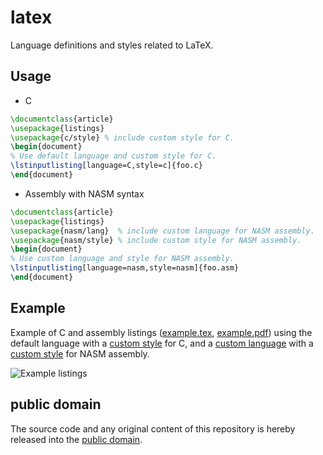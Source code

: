 latex
=====

Language definitions and styles related to LaTeX.

Usage
-----

* C

```latex
\documentclass{article}
\usepackage{listings}
\usepackage{c/style} % include custom style for C.
\begin{document}
% Use default language and custom style for C.
\lstinputlisting[language=C,style=c]{foo.c}
\end{document}
```

* Assembly with NASM syntax

```latex
\documentclass{article}
\usepackage{listings}
\usepackage{nasm/lang}  % include custom language for NASM assembly.
\usepackage{nasm/style} % include custom style for NASM assembly.
\begin{document}
% Use custom language and style for NASM assembly.
\lstinputlisting[language=nasm,style=nasm]{foo.asm}
\end{document}
```

Example
-------

Example of C and assembly listings ([example.tex], [example.pdf]) using the default language with a [custom style][c/style] for C, and a [custom language][nasm/lang] with a [custom style][nasm/style] for NASM assembly.

[example.tex]: example/example.tex
[example.pdf]: https://raw.github.com/mewpaper/latex/master/example/example.pdf
[c/style]: c/style.sty
[nasm/lang]: nasm/lang.sty
[nasm/style]: nasm/style.sty

![Example listings](https://raw.github.com/mewpaper/latex/master/example/example.png)

public domain
-------------

The source code and any original content of this repository is hereby released into the [public domain].

[public domain]: https://creativecommons.org/publicdomain/zero/1.0/

